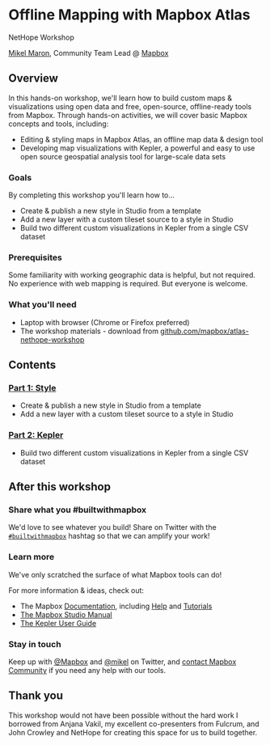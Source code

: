 # Offline Mapping with Mapbox Atlas

NetHope Workshop

[Mikel Maron](https://twitter.com/mikel), Community Team Lead @ [Mapbox](https://www.mapbox.com/community)


## Overview

In this hands-on workshop, we'll learn how to build custom maps & visualizations using open data and free, open-source, offline-ready tools from Mapbox. Through hands-on activities, we will cover basic Mapbox concepts and tools, including:
- Editing & styling maps in Mapbox Atlas, an offline map data & design tool
- Developing map visualizations with Kepler, a powerful and easy to use open source geospatial analysis tool for large-scale data sets

### Goals

By completing this workshop you'll learn how to...

- Create & publish a new style in Studio from a template
- Add a new layer with a custom tileset source to a style in Studio
- Build two different custom visualizations in Kepler from a single CSV dataset

### Prerequisites

Some familiarity with working geographic data is helpful, but not required. No experience with web mapping is required. But everyone is welcome.

### What you'll need

- Laptop with browser (Chrome or Firefox preferred)
- The workshop materials - download from [github.com/mapbox/atlas-nethope-workshop](https://github.com/mapbox/atlas-nethop-workshop)


## Contents

### [Part 1: Style](create-style.md)

* Create & publish a new style in Studio from a template
* Add a new layer with a custom tileset source to a style in Studio

### [Part 2: Kepler](kepler.md)

* Build two different custom visualizations in Kepler from a single CSV dataset

## After this workshop

### Share what you #builtwithmapbox
We'd love to see whatever you build! Share on Twitter with the [`#builtwithmapbox`](https://twitter.com/hashtag/builtwithmapbox) hashtag so that we can amplify your work!

### Learn more
We've only scratched the surface of what Mapbox tools can do!

For more information & ideas, check out:
- The Mapbox [Documentation](https://docs.mapbox.com), including [Help](https://docs.mapbox.com/help/) and [Tutorials](https://docs.mapbox.com/help/tutorials)
- [The Mapbox Studio Manual](https://docs.mapbox.com/studio-manual/)
- [The Kepler User Guide](https://github.com/keplergl/kepler.gl/blob/master/docs/user-guides/j-get-started.md)

### Stay in touch

Keep up with [@Mapbox](https://twitter.com/mapbox) and [@mikel](https://twitter.com/mikel) on Twitter, and [contact Mapbox Community](https://www.mapbox.com/community) if you need any help with our tools.  

## Thank you

This workshop would not have been possible without the hard work I borrowed from Anjana Vakil, my excellent co-presenters from Fulcrum, and John Crowley and NetHope for creating this space for us to build together.
